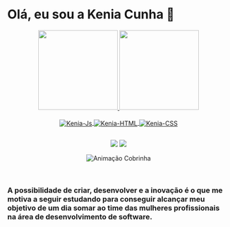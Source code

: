 # Olá, eu sou a Kenia Cunha 👋

<div align="center">
  <a href="https://github.com/KeniaCunha">
  <img height="180em" src="https://github-readme-stats.vercel.app/api?username=KeniaCunha&show_icons=true&theme=radical&include_all_commits=true&count_private=true"/>
  <img height="180em" src="https://github-readme-stats.vercel.app/api/top-langs/?username=KeniaCunha&layout=compact&langs_count=16&theme=radical"/>
</div>

<div style="display: inline_block" align="center"><br>
  <img align="center" alt="Kenia-Js" src="https://img.shields.io/badge/Javascript-F7DF1E?style=for-the-badge&logo=javascript&logoColor=white">
  <img align="center" alt="Kenia-HTML" src="https://img.shields.io/badge/HTML5-E34F26?style=for-the-badge&logo=html5&logoColor=white">
  <img align="center" alt="Kenia-CSS" src="https://img.shields.io/badge/CSS3-157286?style=for-the-badge&logo=css3&logoColor=white">
 </div>

 ##
 
<div align="center"> 
  <a href="https://www.instagram.com/keniacunhaa" target="_blank"><img src="https://img.shields.io/badge/-Instagram-%23E4405F?style=for-the-badge&logo=instagram&logoColor=white" target="_blank"></a>
  <a href="https://www.linkedin.com/in/keniacunha" target="_blank"><img src="https://img.shields.io/badge/-LinkedIn-%230077B5?style=for-the-badge&logo=linkedin&logoColor=white" target="_blank"></a> 
  
   ![Animação Cobrinha](https://github.com/KeniaCunha/KeniaCunha/blob/output/github-contribution-grid-snake.svg)  
</div><br/>
  
### A possibilidade de criar, desenvolver e a inovação é o que me motiva a seguir estudando para conseguir alcançar meu objetivo de um dia somar ao time das mulheres profissionais na área de desenvolvimento de software.

  
